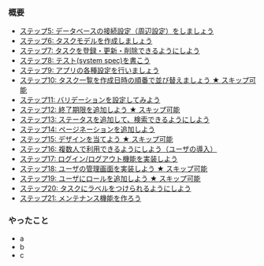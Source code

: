 ### 概要

- [ステップ5: データベースの接続設定（周辺設定）をしましょう](https://github.com/Fablic/training/tree/develop#%E3%82%B9%E3%83%86%E3%83%83%E3%83%975-%E3%83%87%E3%83%BC%E3%82%BF%E3%83%99%E3%83%BC%E3%82%B9%E3%81%AE%E6%8E%A5%E7%B6%9A%E8%A8%AD%E5%AE%9A%E5%91%A8%E8%BE%BA%E8%A8%AD%E5%AE%9A%E3%82%92%E3%81%97%E3%81%BE%E3%81%97%E3%82%87%E3%81%86)
- [ステップ6: タスクモデルを作成しましょう](https://github.com/Fablic/training/tree/develop#%E3%82%B9%E3%83%86%E3%83%83%E3%83%976-%E3%82%BF%E3%82%B9%E3%82%AF%E3%83%A2%E3%83%87%E3%83%AB%E3%82%92%E4%BD%9C%E6%88%90%E3%81%97%E3%81%BE%E3%81%97%E3%82%87%E3%81%86)
- [ステップ7: タスクを登録・更新・削除できるようにしよう](https://github.com/Fablic/training/tree/develop#%E3%82%B9%E3%83%86%E3%83%83%E3%83%977-%E3%82%BF%E3%82%B9%E3%82%AF%E3%82%92%E7%99%BB%E9%8C%B2%E6%9B%B4%E6%96%B0%E5%89%8A%E9%99%A4%E3%81%A7%E3%81%8D%E3%82%8B%E3%82%88%E3%81%86%E3%81%AB%E3%81%97%E3%82%88%E3%81%86)
- [ステップ8: テスト(system spec)を書こう](https://github.com/Fablic/training/tree/develop#%E3%82%B9%E3%83%86%E3%83%83%E3%83%978-%E3%83%86%E3%82%B9%E3%83%88system-spec%E3%82%92%E6%9B%B8%E3%81%93%E3%81%86)
- [ステップ9: アプリの各種設定を行いましょう](https://github.com/Fablic/training/tree/develop#)
- [ステップ10: タスク一覧を作成日時の順番で並び替えましょう ★ スキップ可能](https://github.com/Fablic/training/tree/develop#)
- [ステップ11: バリデーションを設定してみよう](https://github.com/Fablic/training/tree/develop#)
- [ステップ12: 終了期限を追加しよう ★ スキップ可能](https://github.com/Fablic/training/tree/develop#)
- [ステップ13: ステータスを追加して、検索できるようにしよう](https://github.com/Fablic/training/tree/develop#)
- [ステップ14: ページネーションを追加しよう](https://github.com/Fablic/training/tree/develop#)
- [ステップ15: デザインを当てよう ★ スキップ可能](https://github.com/Fablic/training/tree/develop#)
- [ステップ16: 複数人で利用できるようにしよう（ユーザの導入）](https://github.com/Fablic/training/tree/develop#)
- [ステップ17: ログイン/ログアウト機能を実装しよう](https://github.com/Fablic/training/tree/develop#)
- [ステップ18: ユーザの管理画面を実装しよう ★ スキップ可能](https://github.com/Fablic/training/tree/develop#)
- [ステップ19: ユーザにロールを追加しよう ★ スキップ可能](https://github.com/Fablic/training/tree/develop#)
- [ステップ20: タスクにラベルをつけられるようにしよう](https://github.com/Fablic/training/tree/develop#)
- [ステップ21: メンテナンス機能を作ろう](https://github.com/Fablic/training/tree/develop#)

### やったこと

- a
- b
- c